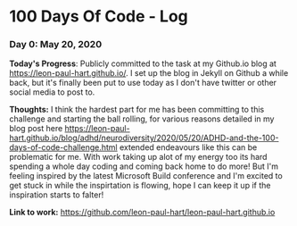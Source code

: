 # 100 Days Of Code - Log

### Day 0: May 20, 2020

**Today's Progress**: Publicly committed to the task at my Github.io blog at <https://leon-paul-hart.github.io/>. I set up the blog in Jekyll on Github a while back, but it's finally been put to use today as I don't have twitter or other social media to post to.

**Thoughts:** I think the hardest part for me has been committing to this challenge and starting the ball rolling, for various reasons detailed in my blog post here <https://leon-paul-hart.github.io/blog/adhd/neurodiversity/2020/05/20/ADHD-and-the-100-days-of-code-challenge.html> extended endeavours like this can be problematic for me. With work taking up alot of my energy too its hard spending a whole day coding and coming back home to do more! But I'm feeling inspired by the latest Microsoft Build conference and I'm excited to get stuck in while the inspirtation is flowing, hope I can keep it up if the inspiration starts to falter!

**Link to work:** <https://github.com/leon-paul-hart/leon-paul-hart.github.io>
